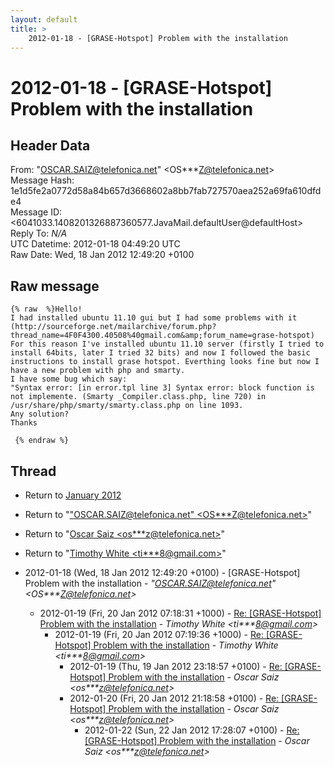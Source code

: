 ```yaml
---
layout: default
title: >
    2012-01-18 - [GRASE-Hotspot] Problem with the installation
---
```


# 2012-01-18 - [GRASE-Hotspot] Problem with the installation

## Header Data

From: "OSCAR.SAIZ@telefonica.net" \<OS***Z@telefonica.net\><br>
Message Hash: 1e1d5fe2a0772d58a84b657d3668602a8bb7fab727570aea252a69fa610dfde4<br>
Message ID: \<6041033.1408201326887360577.JavaMail.defaultUser@defaultHost\><br>
Reply To: _N/A_<br>
UTC Datetime: 2012-01-18 04:49:20 UTC<br>
Raw Date: Wed, 18 Jan 2012 12:49:20 +0100<br>

## Raw message

```
{% raw  %}Hello!
I had installed ubuntu 11.10 gui but I had some problems with it (http://sourceforge.net/mailarchive/forum.php?thread_name=4F0F4300.40508%40gmail.com&amp;forum_name=grase-hotspot)
For this reason I've installed ubuntu 11.10 server (firstly I tried to install 64bits, later I tried 32 bits) and now I followed the basic instructions to install grase hotspot. Everthing looks fine but now I have a new problem with php and smarty.
I have some bug which say:
"Syntax error: [in error.tpl line 3] Syntax error: block function is not implemente. (Smarty _Compiler.class.php, line 720) in /usr/share/php/smarty/smarty.class.php on line 1093.
Any solution?
Thanks
 
 {% endraw %}
```

## Thread

+ Return to [January 2012](/archive/2012/01)

+ Return to "["OSCAR.SAIZ@telefonica.net" <OS***Z<span>@</span>telefonica.net>](/authors/os___z_at_telefonica_net)"
+ Return to "[Oscar Saiz <os***z<span>@</span>telefonica.net>](/authors/os___z_at_telefonica_net)"
+ Return to "[Timothy White <ti***8<span>@</span>gmail.com>](/authors/ti___8_at_gmail_com)"

+ 2012-01-18 (Wed, 18 Jan 2012 12:49:20 +0100) - [GRASE-Hotspot] Problem with the installation - _"OSCAR.SAIZ@telefonica.net" \<OS***Z@telefonica.net\>_
  + 2012-01-19 (Fri, 20 Jan 2012 07:18:31 +1000) - [Re: [GRASE-Hotspot] Problem with the installation](/archive/2012/01/64dba661b5f0c0fe9b127399c9df61eefa3a570bca3a93e4171b21eab2f611f3) - _Timothy White \<ti***8@gmail.com\>_
    + 2012-01-19 (Fri, 20 Jan 2012 07:19:36 +1000) - [Re: [GRASE-Hotspot] Problem with the installation](/archive/2012/01/1e015b8e356a606219962a736510bae91520867e5cb00aff11d0fc7946429187) - _Timothy White \<ti***8@gmail.com\>_
      + 2012-01-19 (Thu, 19 Jan 2012 23:18:57 +0100) - [Re: [GRASE-Hotspot] Problem with the installation](/archive/2012/01/682784a1a451453715f05ed2e9db75da6efe24c957604654910fd500a1b598fc) - _Oscar Saiz \<os***z@telefonica.net\>_
      + 2012-01-20 (Fri, 20 Jan 2012 21:18:58 +0100) - [Re: [GRASE-Hotspot] Problem with the installation](/archive/2012/01/a2b962d9984c7fd8aa82a3f7eba945578e1a87d6a971e428ba03e8258dab4b99) - _Oscar Saiz \<os***z@telefonica.net\>_
        + 2012-01-22 (Sun, 22 Jan 2012 17:28:07 +0100) - [Re: [GRASE-Hotspot] Problem with the installation](/archive/2012/01/14fce2af60bef53c7e42dfbcfaa9f3c16173d2cde3f95bf404b2112e90f7524c) - _Oscar Saiz \<os***z@telefonica.net\>_

